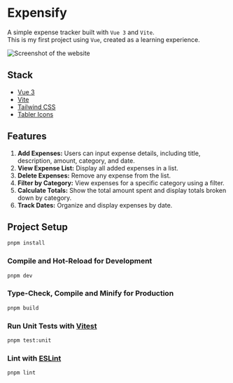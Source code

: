 # Expensify

A simple expense tracker built with `Vue 3` and `Vite`. <br>
This is my first project using `Vue`, created as a learning experience.

<img alt="Screenshot of the website" src="https://github.com/user-attachments/assets/1c016986-b3ee-4223-93de-c5b7ce1aa482">

## Stack

- [Vue 3](https://v3.vuejs.org/)
- [Vite](https://vitejs.dev/)
- [Tailwind CSS](https://tailwindcss.com/)
- [Tabler Icons](https://tabler.io/icons)

## Features

1. **Add Expenses:** Users can input expense details, including title, description, amount, category, and date.
2. **View Expense List:** Display all added expenses in a list.
3. **Delete Expenses:** Remove any expense from the list.
4. **Filter by Category:** View expenses for a specific category using a filter.
5. **Calculate Totals:** Show the total amount spent and display totals broken down by category.
6. **Track Dates:** Organize and display expenses by date.

## Project Setup

```sh
pnpm install
```

### Compile and Hot-Reload for Development

```sh
pnpm dev
```

### Type-Check, Compile and Minify for Production

```sh
pnpm build
```

### Run Unit Tests with [Vitest](https://vitest.dev/)

```sh
pnpm test:unit
```

### Lint with [ESLint](https://eslint.org/)

```sh
pnpm lint
```
